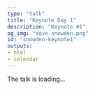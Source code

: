 ```yaml
---
type: "talk"
title: "Keynote Day 1"
description: "Keynote #1"
og_img: "dave-snowden.png"
id: "snowden-keynote1"
outputs:
- html
- calendar
---
```


The talk is loading...